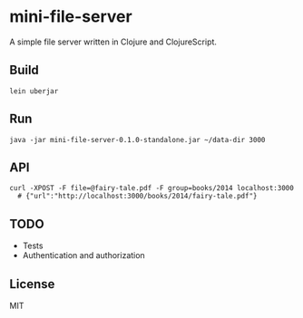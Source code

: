 # mini-file-server

A simple file server written in Clojure and ClojureScript.

## Build

```
lein uberjar
```

## Run

```
java -jar mini-file-server-0.1.0-standalone.jar ~/data-dir 3000
```

## API

```
curl -XPOST -F file=@fairy-tale.pdf -F group=books/2014 localhost:3000
  # {"url":"http://localhost:3000/books/2014/fairy-tale.pdf"}
```

## TODO

- Tests
- Authentication and authorization

## License

MIT

